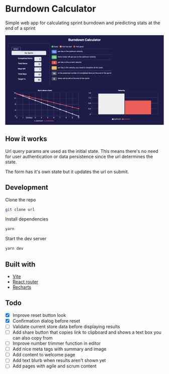 # Burndown Calculator

Simple web app for calculating sprint burndown and predicting stats at the end of a sprint

![Screenshot](./assets/screenshot_1.png)

## How it works

Url query params are used as the initial state. This means there's no need for user authentication or data persistence since the url determines the state.

The form has it's own state but it updates the url on submit.

## Development

Clone the repo

```bash
git clone url
```

Install dependencies

```bash
yarn
```

Start the dev server

```bash
yarn dev
```

## Built with

- [Vite](https://vitejs.dev)
- [React router](https://reactrouter.com)
- [Recharts](https://recharts.org)

## Todo

- [x] Improve reset button look
- [x] Confirmation dialog before reset
- [ ] Validate current store data before displaying results
- [ ] Add share button that copies link to clipboard and shows a text box you can also copy from
- [ ] Improve number trimmer function in editor
- [ ] Add nice meta tags with summary and image
- [ ] Add content to welcome page
- [ ] Add text blurb when results aren't shown yet
- [ ] Add pages with agile and scrum content
